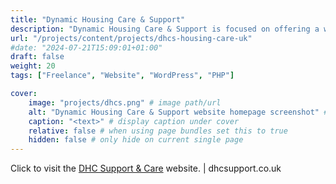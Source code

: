 ```yaml
---
title: "Dynamic Housing Care & Support"
description: "Dynamic Housing Care & Support is focused on offering a wide range of services to meet the needs of vulnerable individuals, either children or adults, with physical or mental health conditions, learning disabilities, and the elderly."
url: "/projects/content/projects/dhcs-housing-care-uk"
#date: "2024-07-21T15:09:01+01:00"
draft: false
weight: 20
tags: ["Freelance", "Website", "WordPress", "PHP"]

cover:
    image: "projects/dhcs.png" # image path/url
    alt: "Dynamic Housing Care & Support website homepage screenshot" # alt text
    caption: "<text>" # display caption under cover
    relative: false # when using page bundles set this to true
    hidden: false # only hide on current single page
---
```


Click to visit the [DHC Support & Care](https://dhcsupport.co.uk) website. | dhcsupport.co.uk